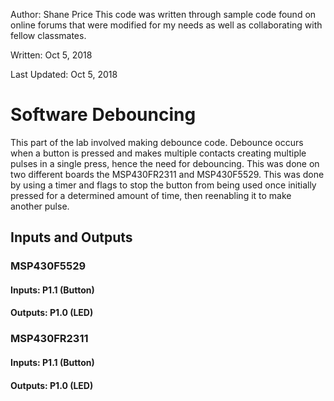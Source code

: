 Author: Shane Price
This code was written through sample code found on online forums that were modified for my needs as well as collaborating with fellow classmates.

Written: Oct 5, 2018

Last Updated: Oct 5, 2018 
# Software Debouncing
This part of the lab involved making debounce code. Debounce occurs when a button is pressed and makes multiple contacts creating multiple pulses in a single press, hence the need for debouncing. This was done on two different boards the MSP430FR2311 and MSP430F5529. This was done by using a timer and flags to stop the button from being used once initially pressed for a determined amount of time, then reenabling it to make another pulse. 

 ## Inputs and Outputs
 ### MSP430F5529
 #### Inputs: P1.1 (Button)
 #### Outputs: P1.0 (LED) 
 ### MSP430FR2311
 #### Inputs: P1.1 (Button)
 #### Outputs: P1.0 (LED) 
